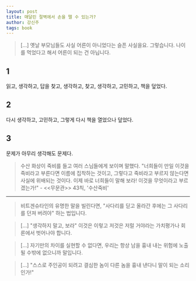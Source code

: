 ```yaml
---
layout: post
title: 매달린 절벽에서 손을 뗄 수 있는가?
author: 강신주
tags: book
---
```


> [...] 옛날 부모님들도 사실 어른이 아니었다는 슬픈 사실을요. 그렇습니다. 나이를 먹었다고 해서 어른이 되는 건 아닙니다.

## 1

읽고, 생각하고, 답을 찾고, 생각하고, 찾고, 생각하고, 고민하고, 책을 덮었다.

## 2

다시 생각하고, 고민하고, 그렇게 다시 책을 열었으나 덮었다.

## 3

문제가 아무리 생각해도 문제다.

> 수산 화상이 죽비를 들고 여러 스님들에게 보이며 말했다. "너희들이 만일 이것을 죽비라고 부른다면 이름에 집착하는 것이고, 그렇다고 죽비라고 부르지 않는다면 사실에 위배되는 것이다. 이제 바로 너희들이 말해 보라! 이것을 무엇이라고 부르겠는가!" - <<무문관>> 43칙, '수산죽비'

---

> 비트겐슈타인의 유명한 말을 빌린다면, "사다리를 딛고 올라간 후에는 그 사다리를 던져 버려야" 하는 법입니다.

> [...] "생각하지 말고, 보라" 이것은 이렇고 저것은 저럴 거야라는 가치평가나 회론에서 벗어나야 합니다.

> [...] 자기만의 차이를 실현할 수 없다면, 우리는 항상 남을 흉내 내는 위험에 노출될 수밖에 없으니까 말입니다.

> [...] "스스로 주인공이 되려고 결심한 놈이 다른 놈을 흉내 낸다니 말이 되는 소리인가!" 

> 

